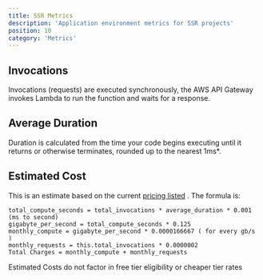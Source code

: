 ```yaml
---
title: SSR Metrics
description: 'Application environment metrics for SSR projects'
position: 10
category: 'Metrics'
---
```


## Invocations

 Invocations (requests) are executed synchronously, the AWS API Gateway invokes Lambda to run the function and waits for a response.

## Average Duration

Duration is calculated from the time your code begins executing until it returns or otherwise terminates, rounded up to the nearest 1ms*.

## Estimated Cost

This is an estimate based on the current [pricing listed](https://aws.amazon.com/lambda/pricing/) . The formula is:

```
total_compute_seconds = total_invocations * average_duration * 0.001 (ms to second)
gigabyte_per_second = total_compute_seconds * 0.125
monthly_compute = gigabyte_per_second * 0.0000166667 ( for every gb/s )
monthly_requests = this.total_invocations * 0.0000002
Total Charges = monthly_compute + monthly_requests
```
<alert type="warning">
Estimated Costs do not factor in free tier eligibility or cheaper tier rates
</alert>
